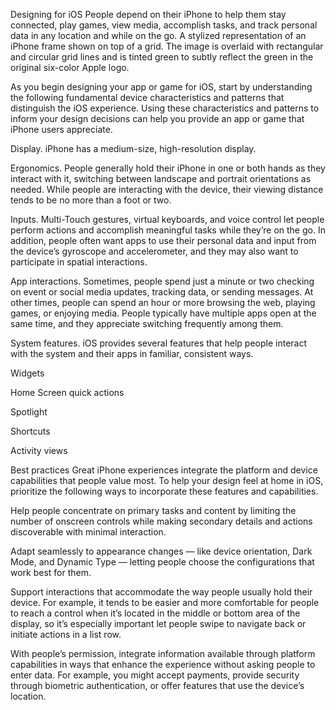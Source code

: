 Designing for iOS
People depend on their iPhone to help them stay connected, play games, view media, accomplish tasks, and track personal data in any location and while on the go.
A stylized representation of an iPhone frame shown on top of a grid. The image is overlaid with rectangular and circular grid lines and is tinted green to subtly reflect the green in the original six-color Apple logo.

As you begin designing your app or game for iOS, start by understanding the following fundamental device characteristics and patterns that distinguish the iOS experience. Using these characteristics and patterns to inform your design decisions can help you provide an app or game that iPhone users appreciate.

Display. iPhone has a medium-size, high-resolution display.

Ergonomics. People generally hold their iPhone in one or both hands as they interact with it, switching between landscape and portrait orientations as needed. While people are interacting with the device, their viewing distance tends to be no more than a foot or two.

Inputs. Multi-Touch gestures, virtual keyboards, and voice control let people perform actions and accomplish meaningful tasks while they’re on the go. In addition, people often want apps to use their personal data and input from the device’s gyroscope and accelerometer, and they may also want to participate in spatial interactions.

App interactions. Sometimes, people spend just a minute or two checking on event or social media updates, tracking data, or sending messages. At other times, people can spend an hour or more browsing the web, playing games, or enjoying media. People typically have multiple apps open at the same time, and they appreciate switching frequently among them.

System features. iOS provides several features that help people interact with the system and their apps in familiar, consistent ways.

Widgets

Home Screen quick actions

Spotlight

Shortcuts

Activity views

Best practices
Great iPhone experiences integrate the platform and device capabilities that people value most. To help your design feel at home in iOS, prioritize the following ways to incorporate these features and capabilities.

Help people concentrate on primary tasks and content by limiting the number of onscreen controls while making secondary details and actions discoverable with minimal interaction.

Adapt seamlessly to appearance changes — like device orientation, Dark Mode, and Dynamic Type — letting people choose the configurations that work best for them.

Support interactions that accommodate the way people usually hold their device. For example, it tends to be easier and more comfortable for people to reach a control when it’s located in the middle or bottom area of the display, so it’s especially important let people swipe to navigate back or initiate actions in a list row.

With people’s permission, integrate information available through platform capabilities in ways that enhance the experience without asking people to enter data. For example, you might accept payments, provide security through biometric authentication, or offer features that use the device’s location.